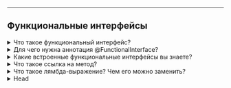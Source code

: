 
---
## Функциональные интерфейсы



<details>
        <summary>Что такое функциональный интерфейс?</summary>

🔹 **Функциональный интерфейс**   
Это интерфейс, содержащий **только один абстрактный метод**. 
Может иметь **любое количество** `default` и `static` методов, 
так как они **не являются абстрактными**.

* **Пример**: `Runnable`, `Callable`, `Comparator`, 
`Function` (`из` `java.util.function`).   
* **Обозначается** аннотацией `@FunctionalInterface` 
(_**необязательно, но рекомендуется**_).

🔹 **Поля в интерфейсах**
* Все поля **по умолчанию** `public static final` (_константы_).
* **Обязательная инициализация** при объявлении.
* **Изменить значение нельзя** (`так как` `final`).


🔹 **Абстрактные методы**
* **Не имеют тела**.
* **Обязательны к реализации** в классах, которые реализуют интерфейс.
* **Автоматически** `public abstract`, даже если **не указано** явно.
* **Не могут быть** `final` (_так как должны переопределяться_).

🔹 **Для чего `static` методы в функциональных интерфейсах?**
* **Не зависят от экземпляров** (_как `static` в классах_).
* **Обеспечивают вспомогательную логику** (_например, проверки `null`, сортировки_).
* **Нельзя переопределить** в классах-реализациях (_гарантирует неизменность логики_).
* **Нельзя объявлять** `static` **методы с сигнатурой методов** 
`Object` (_иначе ошибка компиляции_).

```text
***** из методички *****
"Это интерфейс, который содержит только 1 абстрактный метод.
Интерфейс может включать сколько угодно default (и static) методов 
и при этом оставаться функциональным, потому что default методы - не абстрактные.

Могут ли быть поля в интерфейсах? (Могут, поля константы)
Интерфейсы могут содержать поля, так же, как и обычные классы, но с несколькими отличиями:
- Поля должны быть проинициализированы.
- Поля считаются публичными статическими финальными.
- Модификаторы public, static и final не нужно указывать явно (они «проставляются» по умолчанию)

Что такое абстрактные методы?
- У абстрактных методов нет тела.
- Реализация абстрактных методов предоставляется классам, реализующими данный интерфейс.
- Абстрактные методы считаются публичными и абстрактными даже, если это не задано явно.
- Абстрактные методы не могут быть финальными, поскольку в Java комбинация модификаторов 
abstract и final запрещена.


Для чего в функциональных интерфейсах Static методы?
Static – методы в интерфейсе — это тоже, что и static методы в абстрактном классе.

- Статические методы в интерфейсе являются частью интерфейса, 
мы не можем использовать его для объектов класса реализации.

- Статические методы в интерфейсе хороши для обеспечения вспомогательных методов, 
например, проверки на null, сортировки коллекций и т.д.

- Статические методы в интерфейсе помогают обеспечивать безопасность, 
не позволяя классам, которые реализуют интерфейс, переопределить их.

- Мы не можем определить статические методы для методов Object, 
потому что получим ошибку компиляции.
```
---
</details>




<details>
        <summary>Для чего нужна аннотация @FunctionalInterface?</summary>

Аннотация `@FunctionalInterface` используется для **гарантии**, что интерфейс остается **функциональным**.

🔹 Зачем нужна?
* Явно указывает, что интерфейс предназначен для использования **в лямбда-выражениях**.
* **Запрещает** добавление второго абстрактного метода (_иначе ошибка компиляции_).
* Улучшает читаемость и самодокументирование кода.

⚠ **Важно**: интерфейс **с одним абстрактным методом** считается функциональным 
даже **без** этой **аннотации**, но `@FunctionalInterface` помогает **избежать ошибок**.

```text
***** из методички *****
Нужна чтобы точно определить интерфейс как функциональный. 
Она обозначит замысел и не даст определить 
второй абстрактный метод в интерфейсе.
```
---
</details>



<details>
        <summary>Какие встроенные функциональные интерфейсы вы знаете?</summary>

**Основные встроенные функциональные интерфейсы Java**
1. `Predicate<T>`   
   🔹 Принимает `T`, возвращает `boolean` (_условие_).   
   🔹 Методы:    
> * `test(T t)` – проверяет условие.
> * `and()`, `or()`, `negate()` – объединение предикатов.
> * `isEqual()` – проверка на равенство.

2. `Consumer<T>`   
   🔹 Принимает `T`, **ничего не возвращает** (_выполняет действие_).   
   🔹 Методы:   
> * `accept(T t)` – выполняет операцию.
> * `andThen()` – объединение Consumer.

3. `Function<T, R>`   
   🔹 Преобразует `T` → `R`.   
   🔹 Методы:   
> * `apply(T t)` – выполняет преобразование.
> * `andThen()`, `compose()` – объединение функций.
> * `identity()` – возвращает входной аргумент.

4. `Supplier<T>`   
   🔹 Не принимает аргументы, возвращает `T` (_генерирует значение_).   
   🔹 Метод:   
> * `get()` – возвращает результат.

5. `UnaryOperator<T>` *(_частный случай_ `Function<T, T>`)   
   🔹 Принимает `T`, возвращает `T` (унарная операция).   
   🔹 Метод:   
> * `identity()` – всегда возвращает входной аргумент.

6. `BinaryOperator<T>` ***(частный случай `BiFunction<T, T, T>`)**   
> * 🔹 Принимает `T, T`, возвращает `T` (_бинарная операция_).   

**Дополнительные встроенные функциональные интерфейсы**   
> * `Runnable` – не принимает аргументов, ничего не возвращает (_используется в потоках_).
> * `Comparator<T>` – сравнивает два объекта `T`.
> * `Cloneable` – маркерный интерфейс (_не содержит методов_).

📌 **Эти интерфейсы не относятся к `java.util.function`, 
но активно используются в функциональном программировании.**

```text
***** из методички *****

Predicate<T> - реализуется функция, получающая на вход экземпляр класса T 
и возвращающая на выходе значение типа boolean
 and()-возвращает составной предикат логического И: sout(A.and(B).test(""ABCD""))); //true
 or()-возвращает составной предикат логического ИЛИ: sout(A.or(B).test(""A""))); //true   
 sout(A.or(B).test(""C""))); //false 
 negate()-возвращает предикат, представляющий логическое отрицание этого предиката. 
 isEqual()-возвращает предикат, который проверяет, равны ли два аргумента. 
 test(T t)-оценивает этот предикат для данного аргумента  Predicate<Integer> negativ = x -> x<0;
 System.out.println(negativ.test(6)); //false 

Consumer<T> - реализуется функция, которая получает на вход экземпляр класса T, 
производит с ним некоторое действие и ничего не возвращает
accept(T t)Выполняет операцию с заданным аргументом.
andThen(Consumer<? super T> after)возвращает состав, 
Consumer который последовательно выполняет операцию, 
за которой следует afterоперация.

Function<T,R> - реализуется функция, получающая на вход экземпляр класса T и возвращающая на выходе экземпляр класса R
andThen(Function<? super R,? extends V> after)
Возвращает составную функцию, которая сначала применяет эту функцию к своему входу, а затем применяет after функцию к результату.
apply(T t) Применяет эту функцию к заданному аргументу.
compose(Function<? super V,? extends T> before)
Возвращает составную функцию, которая сначала применяет before функцию к ее входу, а затем применяет эту функцию к результату.
identity() Возвращает функцию, которая всегда возвращает свой входной аргумент.

Supplier<T> - реализуется функция, ничего не принимающая на вход, но возвращающая на выход результат класса T
get() Получает результат. 
String t = ""One"";
Supplier<String> supplierStr = () -> t.toUpperCase();
System.out.println(supplierStr.get());
 
UnaryOperator<T> - принимает в качестве параметра объект типа T, выполняет над ними операции и возвращает результат операций в виде объекта типа T
identity() возвращает унарный оператор, который всегда возвращает свой входной аргумент.
andThen, apply, compose методы унаследованные от интерфейса Function 

BinaryOperator<T, Т> - реализуется функция, получающая на вход два экземпляра класса T и возвращающая на выходе экземпляр класса T

Какие дополнительные, не относящиеся к этим семействам ФИ вы знаете? (Встроенные ФИ)
Runnable, Comparator, Cloneable
"
```
---
</details>



<details>
        <summary>Что такое ссылка на метод?</summary>

**Что такое ссылка на метод (`Method Reference`)?**   
* 🔹 Это **сокращенная форма лямбда-выражений**, когда метод **уже существует** 
и его можно передать по ссылке.
* 🔹 Работает только с функциональными интерфейсами 
(_метод ссылки должен соответствовать их сигнатуре_).
* 🔹 Позволяет передавать методы **без их вызова**.

![Виды ссылок на методы в Java](/ITM/ITM01_Core2/imgs/2025-02-28_18-52-50.png)

📌 Пример:
**Лямбда**:
```java
Function<String, Integer> f = s -> Integer.parseInt(s);
```

Эквивалентная **ссылка на метод**:
```java
Function<String, Integer> f = Integer::parseInt;
```
🔹 **Преимущество**: читабельность и компактность.

```text
***** из методички *****
Ссылки на методы (Method References) - это компактные лямбда выражения 
для методов у которых уже есть имя. 

Если лямбда-выражения связываются с функциональным интерфейсом, 
то методы также могут быть связаны с функциональным интерфейсом. 
Связь метода с функциональным интерфейсом осуществляется с помощью ссылки на метод.

Если лямбда-выражение может быть передано в некоторый метод как параметр, 
то ссылка на метод также может быть передана в качестве параметра. 
С помощью этой ссылки можно обращаться к методу не вызывая его.

В Java различают 4 вида ссылок на методы:
• ссылки на статические методы;
• ссылки на методы экземпляра;
• ссылки на конструкторы;
• ссылки на обобщенные (шаблонные) методы.

Ссылка на статический метод - ContainingClass::staticMethodName
 
Ссылка на нестатический метод конкретного объекта - containingObject::instanceMethodName
  
Ссылка на конструктор - ClassName::new

Ссылка на метод - это сокращенный синтаксис выражения лямбда, 
который выполняет только один метод. Это позволяет нам ссылаться 
на конструкторы или методы, не выполняя их.
```
---
</details>



<details>
        <summary>Что такое лямбда-выражение? Чем его можно заменить?</summary>

* 🔹 **Лямбда-выражение** — это краткая форма записи **анонимного** класса, 
реализующего функциональный интерфейс.
* 🔹 Позволяет передавать **поведение как параметр**, делая код лаконичным и удобочитаемым.
* 🔹 **Заменяет анонимные классы** для одноразовых реализаций функциональных интерфейсов.

**Синтаксис лямбда-выражений:**
```text
(параметры) -> { тело }
```
* 🔹 Если параметров **нет** → `() -> 42`
* 🔹 **Один** параметр (_скобки можно опустить_) → `x -> x * x`
* 🔹 **Несколько** параметров → `(a, b) -> a + b`
* 🔹 Если тело из **одного выражения** → `{}` можно опустить
```java
Runnable r = () -> System.out.println("Hello, world!");
```

**Взаимосвязь с функциональным интерфейсом**   
* ✔ **Лямбда-выражение** всегда соответствует **единственному** 
абстрактному методу функционального интерфейса.   
* ✔ Например, для `Function<T, R> (apply(T t))` передаем лямбду:
```java
Function<Integer, String> intToString = i -> "Число: " + i;
```

**Доступ к переменным в лямбда-выражении**
* ✅ Можно изменять **статические** и поля экземпляра.
* ❌ Нельзя изменять **локальные переменные** метода (они `effectively final`).

📌 Пример (_ошибка компиляции_):
```java
void test() {
    int x = 10;
    Runnable r = () -> { x = x + 1; }; // Ошибка! x должен быть effectively final
}
```

✔ **Используем `final` переменную (_допустимо_):**
```java
void test() {
    final int x = 10;
    Runnable r = () -> System.out.println(x); // Ок
}
```

**Вывод**:
* ✔ Лямбда-выражения упрощают работу с функциональными интерфейсами.
* ✔ Они обеспечивают удобный, лаконичный и читаемый способ передачи поведения.
* ✔ Работают только с функциональными интерфейсами (с одним абстрактным методом).

```text
***** из методички *****
"Лямбда-выражение - упрощённая запись анонимного класса,
 реализующего функциональный интерфейс

Они позволяют написать метод и сразу же использовать его. 
Особенно полезно в случае однократного вызова метода, т.к. сокращает время 
на объявление и написание метода без необходимости создавать класс. 

Lambda-выражения в Java обычно имеют следующий синтаксис (параметры) -> (тело)
(int a, int b) -> {  return a + b; }
() -> System.out.println(""Hello World"");
(String s) -> { System.out.println(s); }
() -> 42
() -> { return 3.1415 };

Структура Lambda-выражений:
1) Lambda-выражения могут иметь от 0 и более входных параметров.
2) Тип параметров можно указывать явно либо может быть получен из контекста. 
Например (int a) можно записать и так (a)
3) Параметры заключаются в круглые скобки и разделяются запятыми. Например (a, b) 
или (int a, int b) или (String a, int b, float c)
4) Если параметров нет, то нужно использовать пустые круглые скобки. Например () -> 42
5) Когда параметр один, если тип не указывается явно, скобки можно опустить. 
Пример: a -> return a*a
6) Тело Lambda-выражения может содержать от 0 и более выражений.
7) Если тело состоит из одного оператора, его можно не заключать в фигурные скобки, 
а возвращаемое значение можно указывать без ключевого слова return.
8) В противном случае фигурные скобки обязательны (блок кода), 
а в конце надо указывать возвращаемое значение с использованием 
ключевого слова return (в противном случае типом возвращаемого значения будет void).
9) Каждое lambda-выражение может быть неявно привязано к какому-нибудь 
функциональному интерфейсу. Например, можно создать ссылку на Runnable интерфейс: 
Runnable r = () -> System.out.println(""hello world"");

Как взаимосвязаны лямбда и функциональный интерфейс?
Чтобы объявить и использовать лямбда-выражение, основная программа разбивается на ряд этапов: 
1.Определение ссылки на функциональный интерфейс: Operationable operation;
2.Создание лямбда-выражения: operation = (x,y) → x+y

К каким переменным есть доступ из лямбда-выражения? 
Лямбда-выражение может использовать переменные, которые объявлены на уровне класса 
или метода, в котором лямбда-выражение определено.
- Значение глобальная переменных уровня класса (Static) изменить в лямбда выражении можно.
- Значение локальных переменных на уровне метода изменить в лямбда выражении нельзя, 
потому что они воспринимаются как константа (effectivelly final).
- Инициализированные переменные интерфейса (константы). 
В лямбда выражении их изменить нельзя.
```
---
</details>



<details>
        <summary>Head</summary>

```text
***** из методички *****
```
</details>


